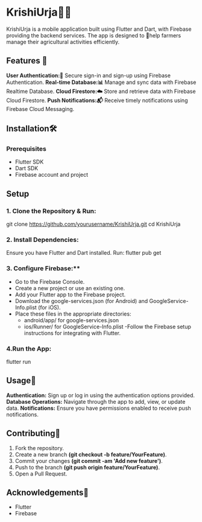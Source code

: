 # KrishiUrja🌾📱
KrishiUrja is a mobile application built using Flutter and Dart, with Firebase providing the backend services. The app is designed to 🌟help farmers manage their agricultural activities efficiently.

## Features 🚀
**User Authentication:🔐** Secure sign-in and sign-up using Firebase Authentication.
**Real-time Database:📊** Manage and sync data with Firebase Realtime Database.
**Cloud Firestore:☁️** Store and retrieve data with Firebase Cloud Firestore.
**Push Notifications:📬** Receive timely notifications using Firebase Cloud Messaging.

## Installation🛠️
### Prerequisites
  - Flutter SDK
  - Dart SDK
  - Firebase account and project

## Setup
### 1. Clone the Repository & Run:
  git clone https://github.com/yourusername/KrishiUrja.git
  cd KrishiUrja

### 2. Install Dependencies:
  Ensure you have Flutter and Dart installed. Run:
    flutter pub get
    
### 3. Configure Firebase:**
- Go to the Firebase Console.
- Create a new project or use an existing one.
- Add your Flutter app to the Firebase project.
- Download the google-services.json (for Android) and GoogleService-Info.plist (for iOS).
- Place these files in the appropriate directories:
  - android/app/ for google-services.json
  - ios/Runner/ for GoogleService-Info.plist
-Follow the Firebase setup instructions for integrating with Flutter.

### 4.Run the App:
flutter run

## Usage📱
**Authentication:** Sign up or log in using the authentication options provided.
**Database Operations:** Navigate through the app to add, view, or update data.
**Notifications:** Ensure you have permissions enabled to receive push notifications.

## Contributing🤝
1. Fork the repository.
2. Create a new branch **(git checkout -b feature/YourFeature)**.
3. Commit your changes **(git commit -am 'Add new feature')**.
4. Push to the branch **(git push origin feature/YourFeature)**.
5. Open a Pull Request.

## Acknowledgements🙏
- Flutter
- Firebase
